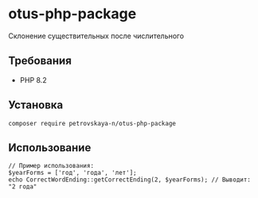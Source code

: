 # otus-php-package

Склонение существительных после числительного

## Требования

- PHP 8.2

## Установка

`composer require petrovskaya-n/otus-php-package`

## Использование

```
// Пример использования:  
$yearForms = ['год', 'года', 'лет'];
echo CorrectWordEnding::getCorrectEnding(2, $yearForms); // Выводит: "2 года"
```